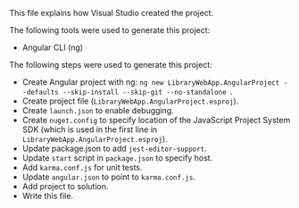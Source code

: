 This file explains how Visual Studio created the project.

The following tools were used to generate this project:
- Angular CLI (ng)

The following steps were used to generate this project:
- Create Angular project with ng: `ng new LibraryWebApp.AngularProject --defaults --skip-install --skip-git --no-standalone `.
- Create project file (`LibraryWebApp.AngularProject.esproj`).
- Create `launch.json` to enable debugging.
- Create `nuget.config` to specify location of the JavaScript Project System SDK (which is used in the first line in `LibraryWebApp.AngularProject.esproj`).
- Update package.json to add `jest-editor-support`.
- Update `start` script in `package.json` to specify host.
- Add `karma.conf.js` for unit tests.
- Update `angular.json` to point to `karma.conf.js`.
- Add project to solution.
- Write this file.
